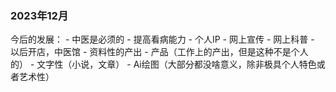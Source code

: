 ### 2023年12月
今后的发展：
    - 中医是必须的
        - 提高看病能力
        - 个人IP
            - 网上宣传
            - 网上科普
        - 以后开店，中医馆
    - 资料性的产出
        - 产品（工作上的产出，但是这种不是个人的）
        - 文字性（小说，文章）
        - Ai绘图（大部分都没啥意义，除非极具个人特色或者艺术性）
    
